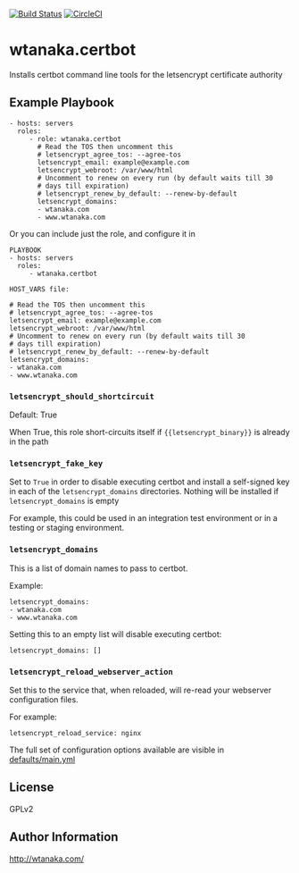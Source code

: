 [![Build Status](https://travis-ci.org/wtanaka/ansible-role-certbot.svg?branch=master)](https://travis-ci.org/wtanaka/ansible-role-certbot)
[![CircleCI](https://circleci.com/gh/wtanaka/ansible-role-certbot.svg?style=svg)](https://circleci.com/gh/wtanaka/ansible-role-certbot)

wtanaka.certbot
===============

Installs certbot command line tools for the letsencrypt certificate
authority

Example Playbook
----------------

    - hosts: servers
      roles:
         - role: wtanaka.certbot
           # Read the TOS then uncomment this
           # letsencrypt_agree_tos: --agree-tos
           letsencrypt_email: example@example.com
           letsencrypt_webroot: /var/www/html
           # Uncomment to renew on every run (by default waits till 30
           # days till expiration)
           # letsencrypt_renew_by_default: --renew-by-default
           letsencrypt_domains:
           - wtanaka.com
           - www.wtanaka.com


Or you can include just the role, and configure it in

    PLAYBOOK
    - hosts: servers
      roles:
         - wtanaka.certbot

    HOST_VARS file:

    # Read the TOS then uncomment this
    # letsencrypt_agree_tos: --agree-tos
    letsencrypt_email: example@example.com
    letsencrypt_webroot: /var/www/html
    # Uncomment to renew on every run (by default waits till 30
    # days till expiration)
    # letsencrypt_renew_by_default: --renew-by-default
    letsencrypt_domains:
    - wtanaka.com
    - www.wtanaka.com

### `letsencrypt_should_shortcircuit`

Default: True

When True, this role short-circuits itself if
``{{letsencrypt_binary}}`` is already in the path

### `letsencrypt_fake_key`

Set to `True` in order to disable executing certbot and install a
self-signed key in each of the `letsencrypt_domains` directories.
Nothing will be installed if `letsencrypt_domains` is empty

For example, this could be used in an integration test environment or
in a testing or staging environment.

### `letsencrypt_domains`

This is a list of domain names to pass to certbot.

Example:

```
letsencrypt_domains:
- wtanaka.com
- www.wtanaka.com
```

Setting this to an empty list will disable executing certbot:

```
letsencrypt_domains: []
```

### `letsencrypt_reload_webserver_action`

Set this to the service that, when reloaded, will re-read your
webserver configuration files.

For example:

```
letsencrypt_reload_service: nginx
```

The full set of configuration options available are visible in
[defaults/main.yml](defaults/main.yml)

License
-------

GPLv2

Author Information
------------------

http://wtanaka.com/
